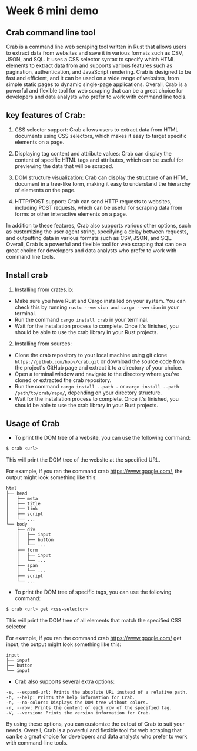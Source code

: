# Week 6 mini demo

## Crab command line tool

Crab is a command line web scraping tool written in Rust that allows users to extract data from websites and save it in various formats such as CSV, JSON, and SQL. It uses a CSS selector syntax to specify which HTML elements to extract data from and supports various features such as pagination, authentication, and JavaScript rendering. Crab is designed to be fast and efficient, and it can be used on a wide range of websites, from simple static pages to dynamic single-page applications. Overall, Crab is a powerful and flexible tool for web scraping that can be a great choice for developers and data analysts who prefer to work with command line tools.

## key features of Crab:

1. CSS selector support: Crab allows users to extract data from HTML documents using CSS selectors, which makes it easy to target specific elements on a page.

2. Displaying tag content and attribute values: Crab can display the content of specific HTML tags and attributes, which can be useful for previewing the data that will be scraped.

3. DOM structure visualization: Crab can display the structure of an HTML document in a tree-like form, making it easy to understand the hierarchy of elements on the page.

4. HTTP/POST support: Crab can send HTTP requests to websites, including POST requests, which can be useful for scraping data from forms or other interactive elements on a page.

In addition to these features, Crab also supports various other options, such as customizing the user agent string, specifying a delay between requests, and outputting data in various formats such as CSV, JSON, and SQL. Overall, Crab is a powerful and flexible tool for web scraping that can be a great choice for developers and data analysts who prefer to work with command line tools.

## Install crab

1. Installing from crates.io:

* Make sure you have Rust and Cargo installed on your system. You can check this by running `rustc --version and cargo --version` in your terminal.
* Run the command  `cargo install crab` in your terminal.
* Wait for the installation process to complete. Once it's finished, you should be able to use the crab library in your Rust projects.

2. Installing from sources:

* Clone the crab repository to your local machine using git clone `https://github.com/hopv/crab.git` or download the source code from the project's GitHub page and extract it to a directory of your choice.
* Open a terminal window and navigate to the directory where you've cloned or extracted the crab repository.
* Run the command  `cargo install --path .` or `cargo install --path /path/to/crab/repo/`, depending on your directory structure.
* Wait for the installation process to complete. Once it's finished, you should be able to use the crab library in your Rust projects.

## Usage of Crab

- To print the DOM tree of a website, you can use the following command:

```bash
$ crab <url>
```
This will print the DOM tree of the website at the specified URL.

For example, if you ran the command crab https://www.google.com/, the output might look something like this:

```
html
├── head
│   ├── meta
│   ├── title
│   ├── link
│   ├── script
│   └── ...
└── body
    ├── div
    │   ├── input
    │   ├── button
    │   └── ...
    ├── form
    │   ├── input
    │   └── ...
    ├── span
    │   └── ...
    ├── script
    └── ...
```

- To print the DOM tree of specific tags, you can use the following command:

```bash
$ crab <url> get <css-selector>
```
This will print the DOM tree of all elements that match the specified CSS selector.

For example, if you ran the command crab https://www.google.com/ get input, the output might look something like this:

```
input
├── input
├── button
└── input
```

- Crab also supports several extra options:

```
-e, --expand-url: Prints the absolute URL instead of a relative path.
-h, --help: Prints the help information for Crab.
-n, --no-colors: Displays the DOM tree without colors.
-r, --row: Prints the content of each row of the specified tag.
-V, --version: Prints the version information for Crab.
```

By using these options, you can customize the output of Crab to suit your needs. Overall, Crab is a powerful and flexible tool for web scraping that can be a great choice for developers and data analysts who prefer to work with command-line tools.

